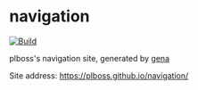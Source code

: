 # navigation

[![Build](https://github.com/PLBoss/navigation/actions/workflows/generate.yml/badge.svg)](https://github.com/PLBoss/navigation/actions/workflows/generate.yml)

plboss's navigation site, generated by [gena](https://github.com/x1ah/gena)

Site address: https://plboss.github.io/navigation/